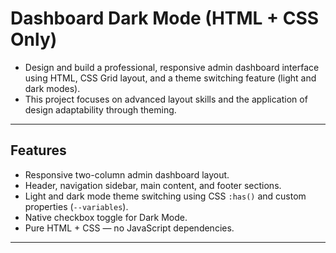 # Dashboard Dark Mode (HTML + CSS Only)

- Design and build a professional, responsive admin dashboard interface using HTML, CSS Grid layout, and a theme switching feature (light and dark modes).  
- This project focuses on advanced layout skills and the application of design adaptability through theming.

---

## Features
- Responsive two-column admin dashboard layout.
- Header, navigation sidebar, main content, and footer sections.
- Light and dark mode theme switching using CSS `:has()` and custom properties (`--variables`).
- Native checkbox toggle for Dark Mode.
- Pure HTML + CSS — no JavaScript dependencies.


---


